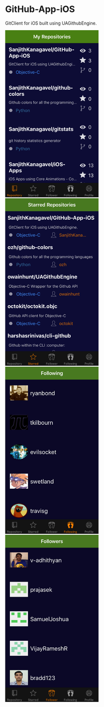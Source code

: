 # GitHub-App-iOS
GitClient for iOS built using UAGithubEngine.

<img src="https://github.com/SanjithKanagavel/GitHub-App-iOS/blob/master/GitHub%20App-iOS/IMG_3569.PNG" width="300px"/>  <img src="https://github.com/SanjithKanagavel/GitHub-App-iOS/blob/master/GitHub%20App-iOS/IMG_3589.PNG" width="300px"/> <img src="https://github.com/SanjithKanagavel/GitHub-App-iOS/blob/master/GitHub%20App-iOS/IMG_3588.PNG" width="300px"/> <img src="https://github.com/SanjithKanagavel/GitHub-App-iOS/blob/master/GitHub%20App-iOS/IMG_3587.PNG" width="300px"/>
